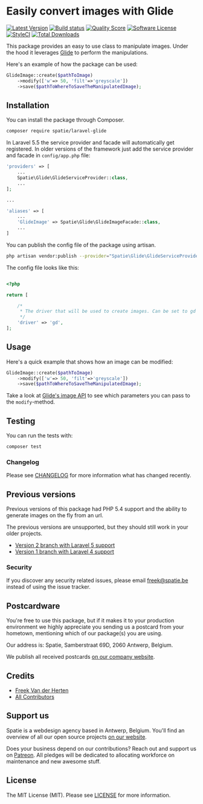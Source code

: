# Easily convert images with Glide
[![Latest Version](https://img.shields.io/github/release/spatie/laravel-glide.svg?style=flat-square)](https://github.com/spatie/laravel-glide/releases)
[![Build status](https://img.shields.io/travis/spatie/laravel-glide.svg)](https://travis-ci.org/spatie/laravel-glide)
[![Quality Score](https://img.shields.io/scrutinizer/g/spatie/laravel-glide.svg?style=flat-square)](https://scrutinizer-ci.com/g/spatie/laravel-glide)
[![Software License](https://img.shields.io/badge/license-MIT-brightgreen.svg?style=flat-square)](LICENSE.md)
[![StyleCI](https://styleci.io/repos/29484127/shield?branch=master)](https://styleci.io/repos/29484127)
[![Total Downloads](https://img.shields.io/packagist/dt/spatie/laravel-glide.svg?style=flat-square)](https://packagist.org/packages/spatie/laravel-glide)

This package provides an easy to use class to manipulate images. Under the hood it leverages [Glide](http://glide.thephpleague.com/) to perform 
the manipulations.

Here's an example of how the package can be used:

```php
GlideImage::create($pathToImage)
	->modify(['w'=> 50, 'filt'=>'greyscale'])
	->save($pathToWhereToSaveTheManipulatedImage);
```

## Installation

You can install the package through Composer.

```bash
composer require spatie/laravel-glide
```

In Laravel 5.5 the service provider and facade will automatically get registered. In older versions of the framework just add the service provider and facade in `config/app.php` file:

```php
'providers' => [
    ...
    Spatie\Glide\GlideServiceProvider::class,
    ...
];

...

'aliases' => [
	...
    'GlideImage' => Spatie\Glide\GlideImageFacade::class,
    ...
]
```


You can publish the config file of the package using artisan.

```bash
php artisan vendor:publish --provider="Spatie\Glide\GlideServiceProvider"
```

The config file looks like this:
```php

<?php

return [

    /*
     * The driver that will be used to create images. Can be set to gd or imagick.
     */
    'driver' => 'gd',
];

```
## Usage 

Here's a quick example that shows how an image can be modified:

```php
GlideImage::create($pathToImage)
	->modify(['w'=> 50, 'filt'=>'greyscale'])
	->save($pathToWhereToSaveTheManipulatedImage);
```

Take a look at [Glide's image API](http://glide.thephpleague.com/1.0/api/quick-reference/) to see which parameters you can pass to the `modify`-method.

## Testing

You can run the tests with:

```bash
composer test
```

### Changelog

Please see [CHANGELOG](CHANGELOG.md) for more information what has changed recently.

## Previous versions

Previous versions of this package had PHP 5.4 support and the ability to generate 
images on the fly from an url.

The previous versions are unsupported, but they should still work in your older projects.

- [Version 2 branch with Laravel 5 support](https://github.com/spatie/laravel-glide/tree/v2)
- [Version 1 branch with Laravel 4 support](https://github.com/spatie/laravel-glide/tree/laravel-4)

### Security

If you discover any security related issues, please email freek@spatie.be instead of using the issue tracker.

## Postcardware

You're free to use this package, but if it makes it to your production environment we highly appreciate you sending us a postcard from your hometown, mentioning which of our package(s) you are using.

Our address is: Spatie, Samberstraat 69D, 2060 Antwerp, Belgium.

We publish all received postcards [on our company website](https://spatie.be/en/opensource/postcards).

## Credits

- [Freek Van der Herten](https:/murze.be)
- [All Contributors](https://github.com/freekmurze/laravel-glide/contributors)

## Support us

Spatie is a webdesign agency based in Antwerp, Belgium. You'll find an overview of all our open source projects [on our website](https://spatie.be/opensource).

Does your business depend on our contributions? Reach out and support us on [Patreon](https://www.patreon.com/spatie). 
All pledges will be dedicated to allocating workforce on maintenance and new awesome stuff.

## License

The MIT License (MIT). Please see [LICENSE](https://github.com/freekmurze/laravel-glide/blob/master/LICENSE) for more information.

